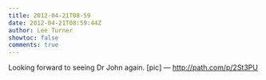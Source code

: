 ```yaml
---
title: 2012-04-21T08-59
date: 2012-04-21T08:59:44Z
author: Lee Turner
showtoc: false
comments: true
---
```


Looking forward to seeing Dr John again. [pic] — http://path.com/p/2St3PU

